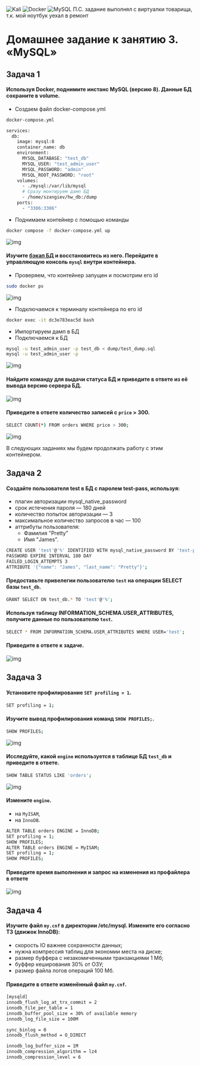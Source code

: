 ![Kali](https://img.shields.io/badge/Kali-268BEE?style=for-the-badge&logo=kalilinux&logoColor=white) ![Docker](https://img.shields.io/badge/docker-%230db7ed.svg?style=for-the-badge&logo=docker&logoColor=white) ![MySQL](https://img.shields.io/badge/mysql-%2300f.svg?style=for-the-badge&logo=mysql&logoColor=white)
П.С. задание выполнял с виртуалки товарища, т.к. мой ноутбук уехал в ремонт
# Домашнее задание к занятию 3. «MySQL»

## Задача 1

#### Используя Docker, поднимите инстанс MySQL (версию 8). Данные БД сохраните в volume.

- Создаем файл docker-compose.yml
```sh
docker-compose.yml

services:
  db:
    image: mysql:8
    container_name: db
    environment:
      MYSQL_DATABASE: "test_db"
      MYSQL_USER: "test_admin_user"
      MYSQL_PASSWORD: "admin"
      MYSQL_ROOT_PASSWORD: "root"
    volumes:
      - ./mysql:/var/lib/mysql
      # Сразу монтируем дамп БД
      - /home/szangiev/hw_db:/dump
    ports:
      - "3306:3306"
```
- Поднимаем контейнер с помощью команды
```sh
docker compose -f docker-compose.yml up
```
![img](https://github.com/vadimtsvetkov/Database_Administration_for_DevOps_Engineers_HW_3/blob/main/Screenshots/docker-compose%20up.png)

#### Изучите [бэкап БД](https://github.com/netology-code/virt-homeworks/tree/virt-11/06-db-03-mysql/test_data) и восстановитесь из него. Перейдите в управляющую консоль `mysql` внутри контейнера.
- Проверяем, что контейнер запущен и посмотрим его id
```sh
sudo docker ps
```
![img](https://github.com/vadimtsvetkov/Database_Administration_for_DevOps_Engineers_HW_3/blob/main/Screenshots/docker%20ps.jpg)

- Подключаемся к терминалу контейнера по его id
```sh
docker exec -it dc3e783eac5d bash
```
- Импортируем дамп в БД
- Подключаемся к БД
```sh
mysql -u test_admin_user -p test_db < dump/test_dump.sql
mysql -u test_admin_user -p
```
![img](https://github.com/vadimtsvetkov/Database_Administration_for_DevOps_Engineers_HW_3/blob/main/Screenshots/mysql.png)

#### Найдите команду для выдачи статуса БД и **приведите в ответе** из её вывода версию сервера БД.

![img](https://github.com/vadimtsvetkov/Database_Administration_for_DevOps_Engineers_HW_3/blob/main/Screenshots/mysql%20's'.png)

#### **Приведите в ответе** количество записей с `price` > 300.
```sh
SELECT COUNT(*) FROM orders WHERE price > 300;
```
![img](https://github.com/vadimtsvetkov/Database_Administration_for_DevOps_Engineers_HW_3/blob/main/Screenshots/select.png)

В следующих заданиях мы будем продолжать работу с этим контейнером.

## Задача 2

#### Создайте пользователя test в БД c паролем test-pass, используя:

- плагин авторизации mysql_native_password
- срок истечения пароля — 180 дней 
- количество попыток авторизации — 3 
- максимальное количество запросов в час — 100
- аттрибуты пользователя:
    - Фамилия "Pretty"
    - Имя "James".

```sh
CREATE USER 'test'@'%' IDENTIFIED WITH mysql_native_password BY 'test-pass' 
PASSWORD EXPIRE INTERVAL 180 DAY 
FAILED_LOGIN_ATTEMPTS 3 
ATTRIBUTE '{"name": "James", "last_name": "Pretty"}';
```

#### Предоставьте привелегии пользователю `test` на операции SELECT базы `test_db`.

```sh
GRANT SELECT ON test_db.* TO 'test'@'%';
```

#### Используя таблицу INFORMATION_SCHEMA.USER_ATTRIBUTES, получите данные по пользователю `test`.

```sh
SELECT * FROM INFORMATION_SCHEMA.USER_ATTRIBUTES WHERE USER='test';
```
#### Приведите в ответе к задаче.

![img](https://github.com/vadimtsvetkov/Database_Administration_for_DevOps_Engineers_HW_3/blob/main/Screenshots/slqN2.png)
## Задача 3

#### Установите профилирование `SET profiling = 1`.

```sh
SET profiling = 1;
```

#### Изучите вывод профилирования команд `SHOW PROFILES;`.

```sh
SHOW PROFILES;
```

![img](https://github.com/vadimtsvetkov/Database_Administration_for_DevOps_Engineers_HW_3/blob/main/Screenshots/sql3.1.png)

#### Исследуйте, какой `engine` используется в таблице БД `test_db` и **приведите в ответе**.

```sh
SHOW TABLE STATUS LIKE 'orders';
```

![img](https://github.com/vadimtsvetkov/Database_Administration_for_DevOps_Engineers_HW_3/blob/main/Screenshots/sql3.2.png)

#### Измените `engine`.
- на `MyISAM`,
- на `InnoDB`.

```sh
ALTER TABLE orders ENGINE = InnoDB;
SET profiling = 1;
SHOW PROFILES;
ALTER TABLE orders ENGINE = MyISAM;
SET profiling = 1;
SHOW PROFILES;
```

#### Приведите время выполнения и запрос на изменения из профайлера в ответе

![img](https://github.com/vadimtsvetkov/Database_Administration_for_DevOps_Engineers_HW_3/blob/main/Screenshots/sql3.3.png)

## Задача 4 

#### Изучите файл `my.cnf` в директории /etc/mysql. Измените его согласно ТЗ (движок InnoDB):

- скорость IO важнее сохранности данных;
- нужна компрессия таблиц для экономии места на диске;
- размер буффера с незакомиченными транзакциями 1 Мб;
- буффер кеширования 30% от ОЗУ;
- размер файла логов операций 100 Мб.

#### Приведите в ответе изменённый файл `my.cnf`.

```sh
[mysqld]
innodb_flush_log_at_trx_commit = 2
innodb_file_per_table = 1
innodb_buffer_pool_size = 30% of available memory
innodb_log_file_size = 100M

sync_binlog = 0
innodb_flush_method = O_DIRECT

innodb_log_buffer_size = 1M
innodb_compression_algorithm = lz4
innodb_compression_level = 6
```
